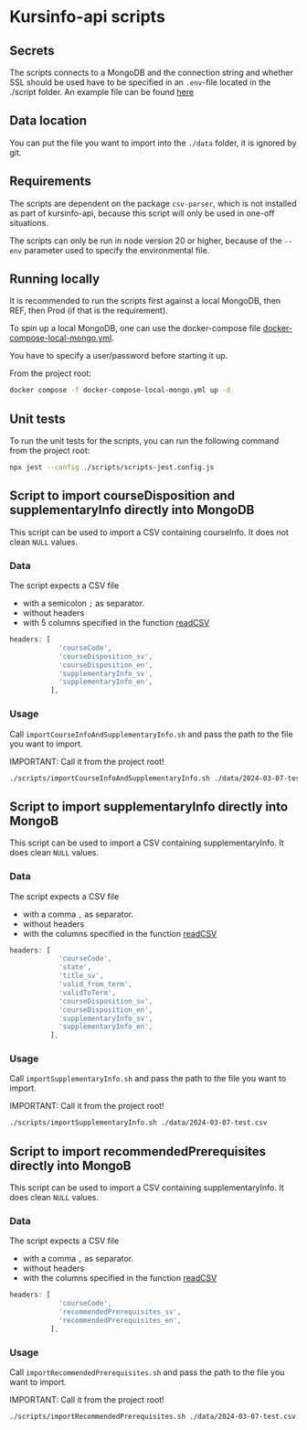 # Kursinfo-api scripts

## Secrets

The scripts connects to a MongoDB and the connection string and whether SSL should be used have to be specified in an `.env`-file located in the ./script folder. An example file can be found [here](./.env.in)

## Data location

You can put the file you want to import into the `./data` folder, it is ignored by git.

## Requirements

The scripts are dependent on the package `csv-parser`, which is not installed as part of kursinfo-api, because this script will only be used in one-off situations.

The scripts can only be run in node version 20 or higher, because of the `--env` parameter used to specify the environmental file.

## Running locally

It is recommended to run the scripts first against a local MongoDB, then REF, then Prod (if that is the requirement).

To spin up a local MongoDB, one can use the docker-compose file [docker-compose-local-mongo.yml](../../docker-compose-local-mongo.yml).

You have to specify a user/password before starting it up.

From the project root:

```sh
docker compose -f docker-compose-local-mongo.yml up -d
```

## Unit tests

To run the unit tests for the scripts, you can run the following command from the project root:

```sh
npx jest --config ./scripts/scripts-jest.config.js
```

## Script to import courseDisposition and supplementaryInfo directly into MongoDB

This script can be used to import a CSV containing courseInfo. It does not clean `NULL` values.

### Data

The script expects a CSV file

- with a semicolon `;` as separator.
- without headers
- with 5 columns specified in the function [readCSV](./index.js)

```js
headers: [
            'courseCode',
            'courseDisposition_sv',
            'courseDisposition_en',
            'supplementaryInfo_sv',
            'supplementaryInfo_en',
          ],
```

### Usage

Call `importCourseInfoAndSupplementaryInfo.sh` and pass the path to the file you want to import.

IMPORTANT: Call it from the project root!

```sh
./scripts/importCourseInfoAndSupplementaryInfo.sh ./data/2024-03-07-test.csv
```

## Script to import supplementaryInfo directly into MongoB

This script can be used to import a CSV containing supplementaryInfo. It does clean `NULL` values.

### Data

The script expects a CSV file

- with a comma `,` as separator.
- without headers
- with the columns specified in the function [readCSV](./index2.js)

```js
headers: [
            'courseCode',
            'state',
            'title_sv',
            'valid_from_term',
            'validToTerm',
            'courseDisposition_sv',
            'courseDisposition_en',
            'supplementaryInfo_sv',
            'supplementaryInfo_en',
          ],
```

### Usage

Call `importSupplementaryInfo.sh` and pass the path to the file you want to import.

IMPORTANT: Call it from the project root!

```sh
./scripts/importSupplementaryInfo.sh ./data/2024-03-07-test.csv
```

## Script to import recommendedPrerequisites directly into MongoB

This script can be used to import a CSV containing supplementaryInfo. It does clean `NULL` values.

### Data

The script expects a CSV file

- with a comma `,` as separator.
- without headers
- with the columns specified in the function [readCSV](./index3.js)

```js
headers: [
            'courseCode',
            'recommendedPrerequisites_sv',
            'recommendedPrerequisites_en',
          ],
```

### Usage

Call `importRecommendedPrerequisites.sh` and pass the path to the file you want to import.

IMPORTANT: Call it from the project root!

```sh
./scripts/importRecommendedPrerequisites.sh ./data/2024-03-07-test.csv
```
